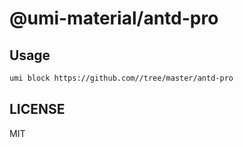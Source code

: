 # @umi-material/antd-pro



## Usage

```sh
umi block https://github.com//tree/master/antd-pro
```

## LICENSE

MIT
